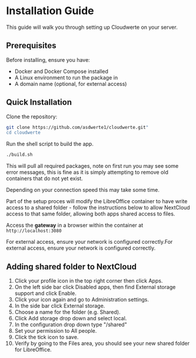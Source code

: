 # Installation Guide

This guide will walk you through setting up Cloudwerte on your server.

## Prerequisites

Before installing, ensure you have:
- Docker and Docker Compose installed
- A Linux environment to run the package in
- A domain name (optional, for external access)

## Quick Installation

Clone the repository:
```bash
git clone https://github.com/asdwerte1/cloudwerte.git"
cd cloudwerte
```

Run the shell script to build the app.

```bash
./build.sh
```

This will pull all required packages, note on first run you may see some error messages, this is fine as it is simply attempting to remove old containers that do not yet exist.

Depending on your connection speed this may take some time.

Part of the setup proces will modify the LibreOffice container to have write access to a shared folder - follow the instructions below to allow NextCloud access to that same folder, allowing both apps shared access to files.

Access the **gateway** in a browser within the container at `http://localhost:3080`

For external access, ensure your network is configured correctly.For external access, ensure your network is configured correctly.

## Adding shared folder to NextCloud

1. Click your profile icon in the top right corner then click Apps.
2. On the left side bar click Disabled apps, then find External storage support and click Enable.
3. Click your icon again and go to Administration settings.
4. In the side bar click External storage.
5. Choose a name for the folder (e.g. Shared).
6. Click Add storage drop down and select local.
7. In the configuration drop down type "/shared"
8. Set your permission to All people.
9. Click the tick icon to save.
10. Verify by going to the Files area, you should see your new shared folder for LibreOffice.
